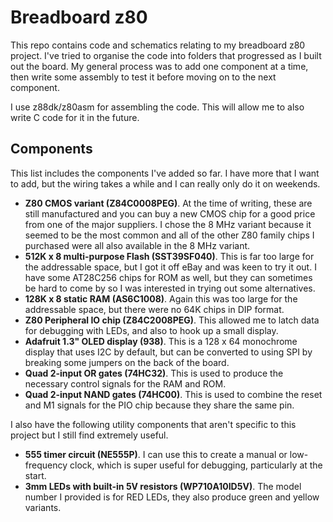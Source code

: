 # Breadboard z80

This repo contains code and schematics relating to my breadboard z80 project. I've tried to organise the code into folders that progressed as I built out the board. My general process was to add one component at a time, then write some assembly to test it before moving on to the next component.

I use z88dk/z80asm for assembling the code. This will allow me to also write C code for it in the future.


## Components

This list includes the components I've added so far. I have more that I want to add, but the wiring takes a while and I can really only do it on weekends.

* __Z80 CMOS variant (Z84C0008PEG)__. At the time of writing, these are still manufactured and you can buy a new CMOS chip for a good price from one of the major suppliers. I chose the 8 MHz variant because it seemed to be the most common and all of the other Z80 family chips I purchased were all also available in the 8 MHz variant.
* **512K x 8 multi-purpose Flash (SST39SF040)**. This is far too large for the addressable space, but I got it off eBay and was keen to try it out. I have some AT28C256 chips for ROM as well, but they can sometimes be hard to come by so I was interested in trying out some alternatives.
* **128K x 8 static RAM (AS6C1008)**. Again this was too large for the addressable space, but there were no 64K chips in DIP format.
* **Z80 Peripheral IO chip (Z84C2008PEG)**. This allowed me to latch data for debugging with LEDs, and also to hook up a small display.
* **Adafruit 1.3" OLED display (938)**. This is a 128 x 64 monochrome display that uses I2C by default, but can be converted to using SPI by breaking some jumpers on the back of the board.
* **Quad 2-input OR gates (74HC32)**. This is used to produce the necessary control signals for the RAM and ROM.
* **Quad 2-input NAND gates (74HC00)**. This is used to combine the reset and M1 signals for the PIO chip because they share the same pin.

I also have the following utility components that aren't specific to this project but I still find extremely useful.

* **555 timer circuit (NE555P)**. I can use this to create a manual or low-frequency clock, which is super useful for debugging, particularly at the start.
* **3mm LEDs with built-in 5V resistors (WP710A10ID5V)**. The model number I provided is for RED LEDs, they also produce green and yellow variants.
